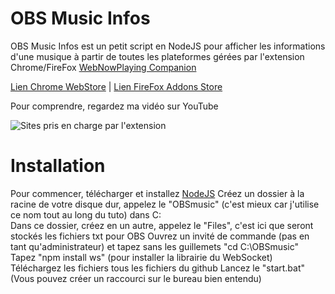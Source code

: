 # OBS Music Infos
OBS Music Infos est un petit script en NodeJS pour afficher les informations d'une musique à partir de toutes les plateformes gérées par l'extension Chrome/FireFox [WebNowPlaying Companion](https://github.com/tjhrulz/WebNowPlaying-BrowserExtension)

[Lien Chrome WebStore](https://chrome.google.com/webstore/detail/webnowplaying-companion/jfakgfcdgpghbbefmdfjkbdlibjgnbli)
| [Lien FireFox Addons Store](https://addons.mozilla.org/en-US/firefox/addon/webnowplaying-companion/)

Pour comprendre, regardez ma vidéo sur YouTube

![](https://i.ibb.co/y0BYrVr/wnp.jpg "Sites pris en charge par l'extension")

# Installation

Pour commencer, télécharger et installez [NodeJS](https://nodejs.org/en/download/)
Créez un dossier à la racine de votre disque dur, appelez le "OBSmusic" (c'est mieux car j'utilise ce nom tout au long du tuto) dans C:\
Dans ce dossier, créez en un autre, appelez le "Files", c'est ici que seront stockés les fichiers txt pour OBS
Ouvrez un invité de commande (pas en tant qu'administrateur) et tapez sans les guillemets "cd C:\OBSmusic"
Tapez "npm install ws" (pour installer la librairie du WebSocket)
Téléchargez les fichiers tous les fichiers du github
Lancez le "start.bat" (Vous pouvez créer un raccourci sur le bureau bien entendu)

